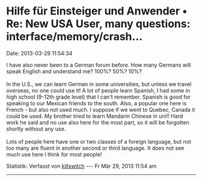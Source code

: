 Hilfe für Einsteiger und Anwender • Re: New USA User, many questions: interface/memory/crash\...
================================================================================================

Date: 2013-03-29 11:54:34

I have also never been to a German forum before. How many Germans will
speak English and understand me? 100%? 50%? 10%?\
\
In the U.S., we can learn German in some universities, but unless we
travel overseas, no one could use it! A lot of people learn Spanish, I
had some in high school (9-12th grade level) that I can\'t remember.
Spanish is good for speaking to our Mexican friends to the south. Also,
a popular one here is French - but also not used much. I suppose if we
went to Quebec, Canada it could be used. My brother tried to learn
Mandarin Chinese in uni!! Hard work he said and no use also here for the
most part, so it will be forgotten shortly without any use.\
\
Lots of people here have one or two classes of a foreign language, but
not too many are fluent in another second or third language. It does not
see much use here I think for most people!

Statistik: Verfasst von
[killswitch](http://forum.yacy-websuche.de/memberlist.php?mode=viewprofile&u=8892)
--- Fr Mär 29, 2013 11:54 am

------------------------------------------------------------------------
